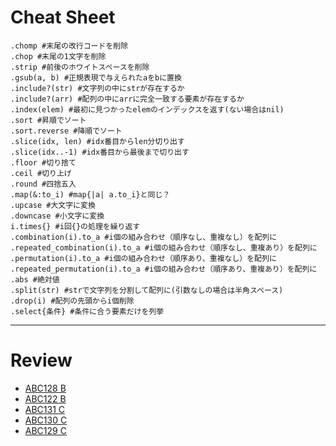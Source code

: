 # Cheat Sheet

```
.chomp #末尾の改行コードを削除
.chop #末尾の1文字を削除
.strip #前後のホワイトスペースを削除
.gsub(a, b) #正規表現で与えられたaをbに置換
.include?(str) #文字列の中にstrが存在するか
.include?(arr) #配列の中にarrに完全一致する要素が存在するか
.index(elem) #最初に見つかったelemのインデックスを返す(ない場合はnil)
.sort #昇順でソート
.sort.reverse #降順でソート
.slice(idx, len) #idx番目からlen分切り出す
.slice(idx..-1) #idx番目から最後まで切り出す
.floor #切り捨て
.ceil #切り上げ
.round #四捨五入
.map(&:to_i) #map{|a| a.to_i}と同じ？
.upcase #大文字に変換
.downcase #小文字に変換
i.times{} #i回{}の処理を繰り返す
.combination(i).to_a #i個の組み合わせ（順序なし、重複なし）を配列に
.repeated_combination(i).to_a #i個の組み合わせ（順序なし、重複あり）を配列に
.permutation(i).to_a #i個の組み合わせ（順序あり、重複なし）を配列に
.repeated_permutation(i).to_a #i個の組み合わせ（順序あり、重複あり）を配列に
.abs #絶対値
.split(str) #strで文字列を分割して配列に(引数なしの場合は半角スペース)
.drop(i) #配列の先頭からi個削除
.select{条件} #条件に合う要素だけを列挙
```

---

# Review
* [ABC128 B](https://atcoder.jp/contests/abc128/tasks/abc128_b)
* [ABC122 B](https://atcoder.jp/contests/abc122/tasks/abc122_b)
* [ABC131 C](https://atcoder.jp/contests/abc131/tasks/abc131_c)
* [ABC130 C](https://atcoder.jp/contests/abc130/tasks/abc130_c)
* [ABC129 C](https://atcoder.jp/contests/abc129/tasks/abc129_c)
